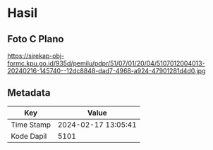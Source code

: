 # Hasil

## Foto C Plano

https://sirekap-obj-formc.kpu.go.id/935d/pemilu/pdpr/51/07/01/20/04/5107012004013-20240216-145740--12dc8848-dad7-4968-a924-47901281d4d0.jpg


## Metadata

| Key        | Value               |
| ---------- | ------------------- |
| Time Stamp | 2024-02-17 13:05:41 |
| Kode Dapil | 5101                |



